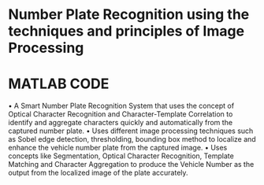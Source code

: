 # Number Plate Recognition using the techniques and principles of Image Processing
# MATLAB CODE
•	A Smart Number Plate Recognition System that uses the concept of Optical Character Recognition and Character-Template Correlation to identify and aggregate characters quickly and automatically from the captured number plate.
•	Uses different image processing techniques such as Sobel edge detection, thresholding, bounding box method to localize and enhance the vehicle number plate from the captured image.
•	Uses concepts like Segmentation, Optical Character Recognition, Template Matching and Character Aggregation to produce the Vehicle Number as the output from the localized image of the plate accurately.
